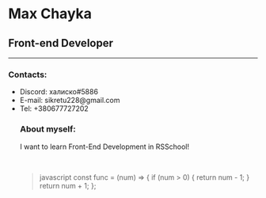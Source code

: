 <h1>Max Chayka</h1>
<h2>Front-end Developer</h2>
<hr>
<h3>Contacts:</h3>
<ul>
<li>Discord: халиско#5886</li>
<li>E-mail: sikretu228@gmail.com</li>
<li>Tel: +380677727202</li>
<h3>About myself:</h3>
<p>I want to learn Front-End Development in RSSchool!</p>
  <br>
<blockquote>javascript
const func = (num) => {
  if (num > 0) {
    return num - 1;
  }
  return num + 1;
};
</blockquote>
